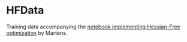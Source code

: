# HFData

Training data accompanying the [notebook implementing Hessian-Free optimization](https://colab.research.google.com/drive/126jScjpbty4MjThRw9iYyW3s9BacWzsQ?usp=sharing) by Martens.

